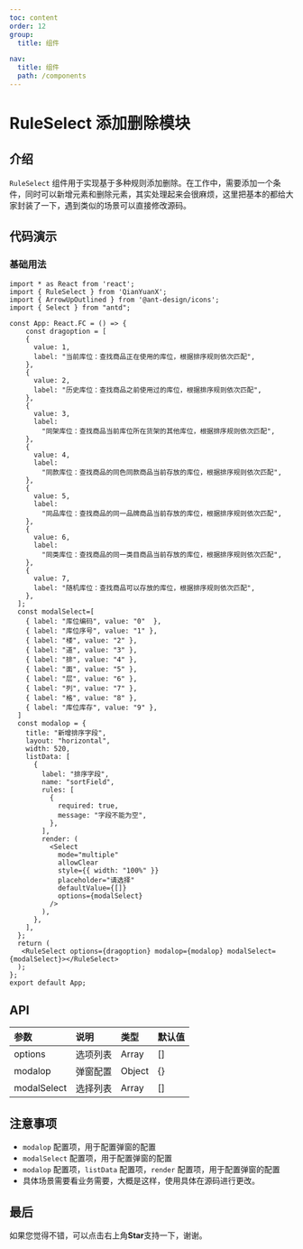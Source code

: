 ```yaml
---
toc: content
order: 12
group:
  title: 组件

nav:
  title: 组件
  path: /components
---
```


# RuleSelect 添加删除模块

## 介绍

`RuleSelect` 组件用于实现基于多种规则添加删除。在工作中，需要添加一个条件，同时可以新增元素和删除元素，其实处理起来会很麻烦，这里把基本的都给大家封装了一下，遇到类似的场景可以直接修改源码。

## 代码演示

### 基础用法

```tsx
import * as React from 'react';
import { RuleSelect } from 'QianYuanX';
import { ArrowUpOutlined } from '@ant-design/icons';
import { Select } from "antd";

const App: React.FC = () => {
    const dragoption = [
    {
      value: 1,
      label: "当前库位：查找商品正在使用的库位，根据排序规则依次匹配",
    },
    {
      value: 2,
      label: "历史库位：查找商品之前使用过的库位，根据排序规则依次匹配",
    },
    {
      value: 3,
      label:
        "同架库位：查找商品当前库位所在货架的其他库位，根据排序规则依次匹配",
    },
    {
      value: 4,
      label:
        "同款库位：查找商品的同色同款商品当前存放的库位，根据排序规则依次匹配",
    },
    {
      value: 5,
      label:
        "同品库位：查找商品的同一品牌商品当前存放的库位，根据排序规则依次匹配",
    },
    {
      value: 6,
      label:
        "同类库位：查找商品的同一类目商品当前存放的库位，根据排序规则依次匹配",
    },
    {
      value: 7,
      label: "随机库位：查找商品可以存放的库位，根据排序规则依次匹配",
    },
  ];
  const modalSelect=[
    { label: "库位编码", value: "0"  },
    { label: "库位序号", value: "1" },
    { label: "楼", value: "2" },
    { label: "道", value: "3" },
    { label: "排", value: "4" },
    { label: "面", value: "5" },
    { label: "层", value: "6" },
    { label: "列", value: "7" },
    { label: "格", value: "8" },
    { label: "库位库存", value: "9" },
  ]
  const modalop = {
    title: "新增排序字段",
    layout: "horizontal",
    width: 520,
    listData: [
      {
        label: "排序字段",
        name: "sortField",
        rules: [
          {
            required: true,
            message: "字段不能为空",
          },
        ],
        render: (
          <Select
            mode="multiple"
            allowClear
            style={{ width: "100%" }}
            placeholder="请选择"
            defaultValue={[]}
            options={modalSelect}
          />
        ),
      },
    ],
  };
  return (
   <RuleSelect options={dragoption} modalop={modalop} modalSelect={modalSelect}></RuleSelect>
  );
};
export default App;
```

## API

| 参数 | 说明 | 类型 | 默认值 |
| :--- | :--- | :--- | :--- |
| options | 选项列表 | Array | [] |
| modalop | 弹窗配置 | Object | {} |
| modalSelect | 选择列表 | Array | [] |

## 注意事项

- `modalop` 配置项，用于配置弹窗的配置
- `modalSelect` 配置项，用于配置弹窗的配置
- `modalop` 配置项，`listData` 配置项，`render` 配置项，用于配置弹窗的配置
- 具体场景需要看业务需要，大概是这样，使用具体在源码进行更改。
## 最后

如果您觉得不错，可以点击右上角**Star**支持一下，谢谢。
